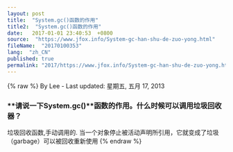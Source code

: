 ```yaml
---
layout: post
title:  "System.gc()函数的作用"
title2:  "System.gc()函数的作用"
date:   2017-01-01 23:40:53  +0800
source:  "https://www.jfox.info/System-gc-han-shu-de-zuo-yong.html"
fileName:  "20170100353"
lang:  "zh_CN"
published: true
permalink: "2017/https://www.jfox.info/System-gc-han-shu-de-zuo-yong.html"
---
```

{% raw %}
By Lee - Last updated: 星期五, 五月 17, 2013

### **请说一下System.gc()****函数的作用。什么时候可以调用垃圾回收器？**

垃圾回收函数,手动调用的.
当一个对象停止被活动声明所引用，它就变成了垃圾（garbage）可以被回收重新使用
{% endraw %}
